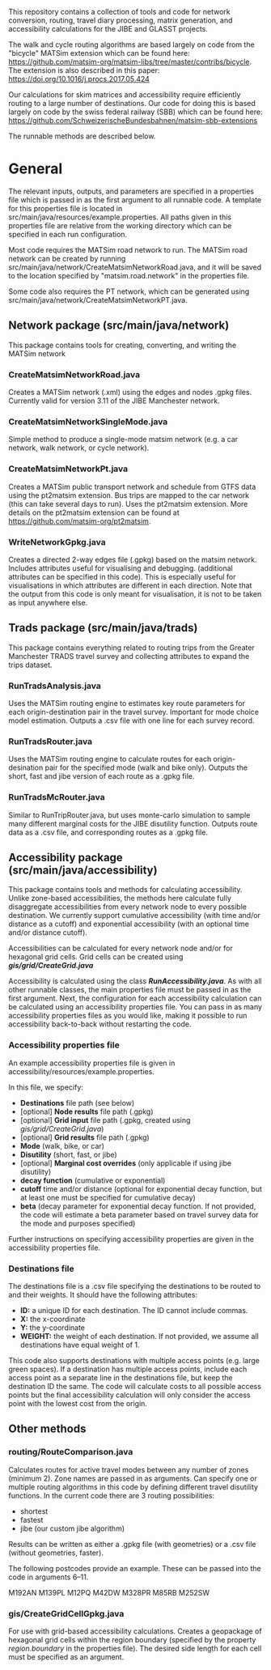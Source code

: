 This repository contains a collection of tools and code for network 
conversion, routing, travel diary processing, matrix generation, and accessibility calculations for 
the JIBE and GLASST projects.

The walk and cycle routing algorithms are based largely on code from the "bicycle" MATSim extension which
can be found here: https://github.com/matsim-org/matsim-libs/tree/master/contribs/bicycle.
The extension is also described in this paper: https://doi.org/10.1016/j.procs.2017.05.424

Our calculations for skim matrices and accessibility require efficiently routing to a large number of destinations.
Our code for doing this is based largely on code by the swiss federal railway (SBB) which can be found here:
https://github.com/SchweizerischeBundesbahnen/matsim-sbb-extensions

The runnable methods are described below.

# General

The relevant inputs, outputs, and parameters are specified in a properties file which is passed in as the first argument to all runnable code. A template for this properties file is located in src/main/java/resources/example.properties. All paths given in this properties file are relative from the working directory which can be specified in each run configuration.

Most code requires the MATSim road network to run. The MATSim road network can be created by running src/main/java/network/CreateMatsimNetworkRoad.java, and it will be saved to the location specified by "matsim.road.network" in the properties file.

Some code also requires the PT network, which can be generated using src/main/java/network/CreateMatsimNetworkPT.java.

## Network package (src/main/java/network)

This package contains tools for creating, converting, and writing the MATSim network

### CreateMatsimNetworkRoad.java

Creates a MATSim network (.xml) using the edges and nodes .gpkg files. Currently valid for version 3.11 of the JIBE Manchester network.

### CreateMatsimNetworkSingleMode.java

Simple method to produce a single-mode matsim network (e.g. a car network, walk network, or cycle network).

### CreateMatsimNetworkPt.java

Creates a MATSim public transport network and schedule from GTFS data using the pt2matsim extension. Bus trips are mapped to the car network (this can take several days to run). Uses the pt2matsim extension. More details on the pt2matsim extension can be found at https://github.com/matsim-org/pt2matsim.

### WriteNetworkGpkg.java

Creates a directed 2-way edges file (.gpkg) based on the matsim network. Includes attributes useful for visualising and debugging.
(additional attributes can be specified in this code).
This is especially useful for visualisations in which attributes are different in each direction.
Note that the output from this code is only meant for visualisation, it is not to be taken as input anywhere else.

## Trads package (src/main/java/trads)
This package contains everything related to routing trips from the Greater Manchester TRADS travel survey and collecting attributes to expand the trips dataset.

### RunTradsAnalysis.java

Uses the MATSim routing engine to estimates key route parameters for each origin-destination pair in the travel survey. 
Important for mode choice model estimation. Outputs a .csv file with one line for each survey record.

### RunTradsRouter.java

Uses the MATSim routing engine to calculate routes for each origin-desination pair for the specified mode (walk and bike only). 
Outputs the short, fast and jibe version of each route as a .gpkg file.

### RunTradsMcRouter.java

Similar to RunTripRouter.java, but uses monte-carlo simulation to sample many different marginal costs for the JIBE disutility function. 
Outputs route data as a .csv file, and corresponding routes as a .gpkg file.

## Accessibility package (src/main/java/accessibility)

This package contains tools and methods for calculating accessibility. 
Unlike zone-based accessibilities, the methods here calculate fully disaggregate accessibilities from every network node to every possible destination. 
We currently support cumulative accessibility (with time and/or distance as a cutoff) and exponential accessibility (with an optional time and/or distance cutoff).

Accessibilities can be calculated for every network node and/or for hexagonal grid cells.
Grid cells can be created using **_gis/grid/CreateGrid.java_**

Accessibility is calculated using the class **_RunAccessibility.java_**. 
As with all other runnable classes, the main properties file must be passed in as the first argument. 
Next, the configuration for each accessibility calculation can be calculated using an accessibility properties file. 
You can pass in as many accessibility properties files as you would like, making it possible to run accessibility back-to-back without restarting the code.

### Accessibility properties file

An example accessibility properties file is given in accessibility/resources/example.properties.

In this file, we specify:
- **Destinations** file path (see below)
- [optional] **Node results** file path (.gpkg)
- [optional] **Grid input** file path (.gpkg, created using _gis/grid/CreateGrid.java_)
- [optional] **Grid results** file path (.gpkg)
- **Mode** (walk, bike, or car)
- **Disutility** (short, fast, or jibe)
- [optional] **Marginal cost overrides** (only applicable if using jibe disutility)
- **decay function** (cumulative or exponential)
- **cutoff** time and/or distance (optional for exponential decay function, but at least one must be specified for cumulative decay)
- **beta** (decay parameter for exponential decay function. If not provided, the code will estimate a beta parameter based on travel survey data for the mode and purposes specified)

Further instructions on specifying accessibility properties are given in the accessibility properties file. 

### Destinations file

The destinations file is a .csv file specifying the destinations to be routed to and their weights. 
It should have the following attributes:
 
 - **ID:** a unique ID for each destination. The ID cannot include commas.
 - **X:** the x-coordinate
 - **Y:** the y-coordinate
 - **WEIGHT:** the weight of each destination. If not provided, we assume all destinations have equal weight of 1.
 
This code also supports destinations with multiple access points (e.g. large green spaces). 
If a destination has multiple access points, include each access point as a separate line in the destinations file, but keep the destination ID the same.
The code will calculate costs to all possible access points but the final accessibility calculation will only consider the access point with the lowest cost from the origin.

## Other methods

### routing/RouteComparison.java

Calculates routes for active travel modes between any number of zones (minimum 2). Zone names are passed in as arguments. 
Can specify one or multiple routing algorithms in this code by defining different travel disutility functions. 
In the current code there are 3 routing possibilities:
- shortest
- fastest
- jibe (our custom jibe algorithm)

Results can be written as either a .gpkg file (with geometries) or a .csv file (without geometries, faster). 

The following postcodes provide an example. These can be passed into the code in arguments 6–11.

M192AN
M139PL
M12PQ
M42DW
M328PR
M85RB
M252SW

### gis/CreateGridCellGpkg.java
For use with grid-based accessibility calculations.
Creates a geopackage of hexagonal grid cells within the region boundary
(specified by the property _region.boundary_ in the properties file).
The desired side length for each cell must be specified as an argument.
